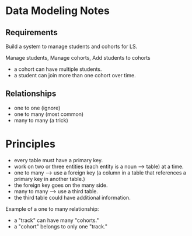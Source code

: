 # Data Modeling Notes

## Requirements

Build a system to manage students and cohorts for LS.

Manage students,
Manage cohorts,
Add students to cohorts

- a cohort can have multiple students.
- a student can join more than one cohort over time.

## Relationships

- one to one (ignore)
- one to many (most common)
- many to many (a trick)

# Principles

- every table must have a primary key.
- work on two or three entities (each entity is a noun --> table) at a time.
- one to many --> use a foreign key (a column in a table that references a primary key in another table.)
- the foreign key goes on the many side.
- many to many --> use a third table.
- the third table could have additional information.

Example of a one to many relationship:

- a "track" can have many "cohorts."
- a "cohort" belongs to only one "track."
